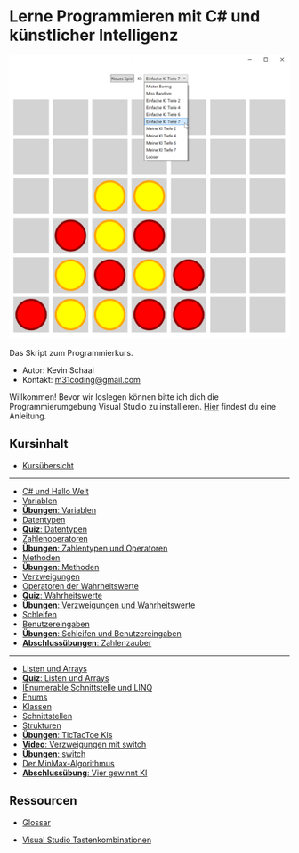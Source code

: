 # Lerne Programmieren mit C# und künstlicher Intelligenz

![Vier gewinnt](Kapitel/Bilder/vier_gewinnt.png)

Das Skript zum Programmierkurs.

- Autor: Kevin Schaal
- Kontakt: m31coding@gmail.com

Willkommen! Bevor wir loslegen können bitte ich dich die Programmierumgebung Visual Studio zu installieren. [Hier](https://drive.google.com/file/d/1C7uPneaSY-G-ixkI0P9qwUq4knBhn4Pv/view?usp=sharing) findest du eine Anleitung.

## Kursinhalt

- [Kursübersicht](Kapitel/Kursübersicht.md)

---

- [C# und Hallo Welt](Kapitel/CSharpUndHalloWelt.md)
- [Variablen](Kapitel/Variablen.md)
- [**Übungen**: Variablen](Übungen/Variablen.md)
- [Datentypen](Kapitel/Datentypen.md)
- [**Quiz**: Datentypen](https://forms.gle/kof5nc34mzCXnVR76)
- [Zahlenoperatoren](Kapitel/Zahlenoperatoren.md)
- [**Übungen**: Zahlentypen und Operatoren](Übungen/ZahlentypenUndOperatoren.md)
- [Methoden](Kapitel/Methoden.md)
- [**Übungen**: Methoden](Übungen/Methoden.md)
- [Verzweigungen](Kapitel/Verzweigungen.md)
- [Operatoren der Wahrheitswerte](Kapitel/OperatorenDerWahrheitswerte.md)
- [**Quiz**: Wahrheitswerte](https://forms.gle/eVSgLtWgCNyw5NsJ7)
- [**Übungen**: Verzweigungen und Wahrheitswerte](Übungen/VerzweigungenUndWahrheitswerte.md)
- [Schleifen](Kapitel/Schleifen.md)
- [Benutzereingaben](Kapitel/Benutzereingaben.md)
- [**Übungen**: Schleifen und Benutzereingaben](Übungen/SchleifenUndBenutzereingaben.md)
- [**Abschlussübungen**: Zahlenzauber](Übungen/Zahlenzauber.md)

---

- [Listen und Arrays](Kapitel/ListenUndArrays.md)
- [**Quiz**: Listen und Arrays](https://forms.gle/fA6qGSgwzzb97wBUA)
- [IEnumerable Schnittstelle und LINQ](Kapitel/IEnumerableUndLINQ.md)
- [Enums](Kapitel/Enums.md)
- [Klassen](Kapitel/Klassen.md)
- [Schnittstellen](Kapitel/Schnittstellen.md)
- [Strukturen](Kapitel/Strukturen.md)
- [**Übungen**: TicTacToe KIs](Übungen/TicTacToeKIs.md)
- [**Video**: Verzweigungen mit switch](Kapitel/Switch.md)
- [**Übungen**: switch](Übungen/Switch.md)
- [Der MinMax-Algorithmus](Kapitel/MinMax.md)
- [**Abschlussübung**: Vier gewinnt KI](Übungen/VierGewinntKI.md)

## Ressourcen

- [Glossar](https://docs.google.com/spreadsheets/d/1w_FkXoN7iZ44eHloq2H4qOmTBGMPEinPypG_ez_MZ24/edit?usp=sharing)

- [Visual Studio Tastenkombinationen](https://docs.google.com/spreadsheets/d/1C9p5r9nrLpd9N_28RipjmsC5OU0Jn42Eyw7QIL4YNaw/edit?usp=sharing)



